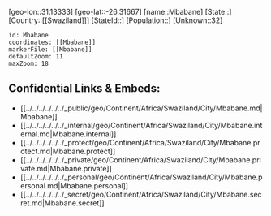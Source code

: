 ﻿---
location: [-26.31667,31.13333]
mapzoom: [7,12] 
mapmarker: city 
type: City
tags:
- geo/City


SpocWebEntityId: 35960
isDeleted: false
confidential: public

---
[geo-lon::31.13333]
[geo-lat::-26.31667]
[name::Mbabane]
[State::]
[Country::[[Swaziland]]]
[StateId::]
[Population::]
[Unknown::32]


```leaflet
id: Mbabane
coordinates: [[Mbabane]]
markerFile: [[Mbabane]]
defaultZoom: 11 
maxZoom: 18
```


## Confidential Links & Embeds: 
- [[../../../../../../_public/geo/Continent/Africa/Swaziland/City/Mbabane.md|Mbabane]] 
- [[../../../../../../_internal/geo/Continent/Africa/Swaziland/City/Mbabane.internal.md|Mbabane.internal]] 
- [[../../../../../../_protect/geo/Continent/Africa/Swaziland/City/Mbabane.protect.md|Mbabane.protect]] 
- [[../../../../../../_private/geo/Continent/Africa/Swaziland/City/Mbabane.private.md|Mbabane.private]] 
- [[../../../../../../_personal/geo/Continent/Africa/Swaziland/City/Mbabane.personal.md|Mbabane.personal]] 
- [[../../../../../../_secret/geo/Continent/Africa/Swaziland/City/Mbabane.secret.md|Mbabane.secret]] 
